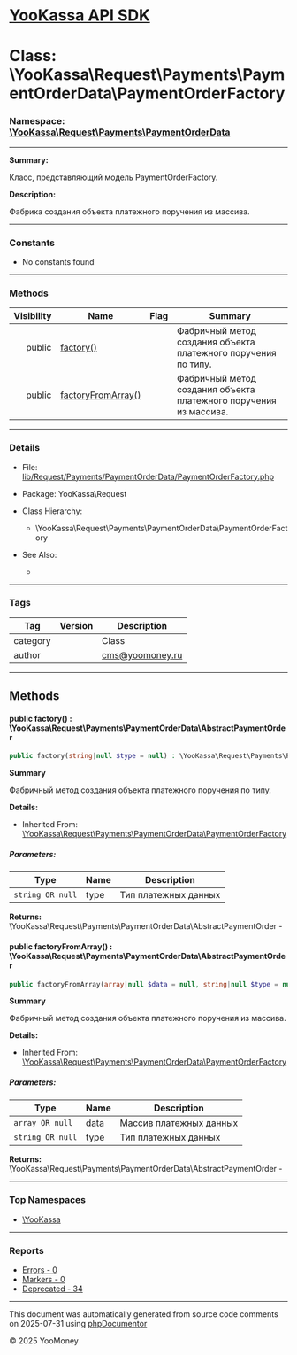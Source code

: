 # [YooKassa API SDK](../home.md)

# Class: \YooKassa\Request\Payments\PaymentOrderData\PaymentOrderFactory
### Namespace: [\YooKassa\Request\Payments\PaymentOrderData](../namespaces/yookassa-request-payments-paymentorderdata.md)
---
**Summary:**

Класс, представляющий модель PaymentOrderFactory.

**Description:**

Фабрика создания объекта платежного поручения из массива.

---
### Constants
* No constants found

---
### Methods
| Visibility | Name | Flag | Summary |
| ----------:| ---- | ---- | ------- |
| public | [factory()](../classes/YooKassa-Request-Payments-PaymentOrderData-PaymentOrderFactory.md#method_factory) |  | Фабричный метод создания объекта платежного поручения по типу. |
| public | [factoryFromArray()](../classes/YooKassa-Request-Payments-PaymentOrderData-PaymentOrderFactory.md#method_factoryFromArray) |  | Фабричный метод создания объекта платежного поручения из массива. |

---
### Details
* File: [lib/Request/Payments/PaymentOrderData/PaymentOrderFactory.php](../../lib/Request/Payments/PaymentOrderData/PaymentOrderFactory.php)
* Package: YooKassa\Request
* Class Hierarchy:
  * \YooKassa\Request\Payments\PaymentOrderData\PaymentOrderFactory

* See Also:
  * [](https://yookassa.ru/developers/api)

---
### Tags
| Tag | Version | Description |
| --- | ------- | ----------- |
| category |  | Class |
| author |  | cms@yoomoney.ru |

---
## Methods
<a name="method_factory" class="anchor"></a>
#### public factory() : \YooKassa\Request\Payments\PaymentOrderData\AbstractPaymentOrder

```php
public factory(string|null $type = null) : \YooKassa\Request\Payments\PaymentOrderData\AbstractPaymentOrder
```

**Summary**

Фабричный метод создания объекта платежного поручения по типу.

**Details:**
* Inherited From: [\YooKassa\Request\Payments\PaymentOrderData\PaymentOrderFactory](../classes/YooKassa-Request-Payments-PaymentOrderData-PaymentOrderFactory.md)

##### Parameters:
| Type | Name | Description |
| ---- | ---- | ----------- |
| <code lang="php">string OR null</code> | type  | Тип платежных данных |

**Returns:** \YooKassa\Request\Payments\PaymentOrderData\AbstractPaymentOrder - 


<a name="method_factoryFromArray" class="anchor"></a>
#### public factoryFromArray() : \YooKassa\Request\Payments\PaymentOrderData\AbstractPaymentOrder

```php
public factoryFromArray(array|null $data = null, string|null $type = null) : \YooKassa\Request\Payments\PaymentOrderData\AbstractPaymentOrder
```

**Summary**

Фабричный метод создания объекта платежного поручения из массива.

**Details:**
* Inherited From: [\YooKassa\Request\Payments\PaymentOrderData\PaymentOrderFactory](../classes/YooKassa-Request-Payments-PaymentOrderData-PaymentOrderFactory.md)

##### Parameters:
| Type | Name | Description |
| ---- | ---- | ----------- |
| <code lang="php">array OR null</code> | data  | Массив платежных данных |
| <code lang="php">string OR null</code> | type  | Тип платежных данных |

**Returns:** \YooKassa\Request\Payments\PaymentOrderData\AbstractPaymentOrder - 



---

### Top Namespaces

* [\YooKassa](../namespaces/yookassa.md)

---

### Reports
* [Errors - 0](../reports/errors.md)
* [Markers - 0](../reports/markers.md)
* [Deprecated - 34](../reports/deprecated.md)

---

This document was automatically generated from source code comments on 2025-07-31 using [phpDocumentor](http://www.phpdoc.org/)

&copy; 2025 YooMoney